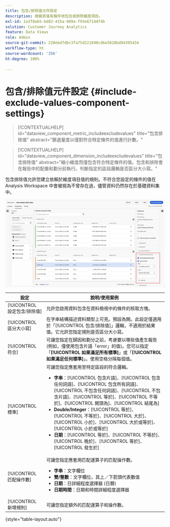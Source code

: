 ```yaml
---
title: 包含/排除值元件設定
description: 根據其值有條件地包含或排除維度項目。
exl-id: 1a3f8ab5-bd82-415a-989a-f93e6714df4b
solution: Customer Journey Analytics
feature: Data Views
role: Admin
source-git-commit: 220ebd7dbc3fa75d221690cd6e5828bd94395434
workflow-type: ht
source-wordcount: '356'
ht-degree: 100%

---
```


# 包含/排除值元件設定 {#include-exclude-values-component-settings}

<!-- markdownlint-disable MD034 -->

>[!CONTEXTUALHELP]
>id="dataview_component_metric_includeexcludevalues"
>title="包含排除值"
>abstract="篩選量度以僅對符合特定條件的值進行計數。"

<!-- markdownlint-enable MD034 -->

<!-- markdownlint-disable MD034 -->

>[!CONTEXTUALHELP]
>id="dataview_component_dimension_includeexcludevalues"
>title="包含排除值"
>abstract="縮小維度而僅包含符合特定條件的值。包含和排除會在報告中的配置和劃分前執行。判斷指定的區段邏輯是否區分大小寫。"

<!-- markdownlint-enable MD034 -->

包含排除值允許您建立依賴於維度項目值的規則。不符合您設定的條件的值在 Analysis Workspace 中會被視為不曾存在過，儘管資料仍然存在於基礎資料集中。

![資料檢視視窗重點顯示「包括排除值」](../assets/include-exclude.png)

| 設定 | 說明/使用案例 |
| --- | --- |
| [!UICONTROL 設定包含/排除值] | 允許您啟用資料包含在資料檢視中的條件的核取方塊。 |
| [!UICONTROL 區分大小寫] | 在字串結構描述資料類型上可見。預設為開。此設定僅適用於「[!UICONTROL 包含/排除值]」邏輯，不適用於結果值。它允許您指定規則是否區分大小寫。 |
| [!UICONTROL 符合] | 可讓您指定在歸因和劃分之前，考慮要以哪些值產生報告 (例如，僅使用包含片語「error」的值)。您可以指定「**[!UICONTROL 如果滿足所有標準]**」或「**[!UICONTROL 如果滿足任何標準]**」。使用空格分隔每個值。 |
| [!UICONTROL 標準] | 可讓您指定應套用至特定區段的符合邏輯。<ul><li>**字串**：[!UICONTROL 包含片語]、[!UICONTROL 包含任何詞語]、[!UICONTROL 包含所有詞語]、[!UICONTROL 不包含任何詞語]、[!UICONTROL 不包含片語]、[!UICONTROL 等於]、[!UICONTROL 不等於]、[!UICONTROL 開頭為]、[!UICONTROL 結尾為]</li><li>**Double/Integer**：[!UICONTROL 等於]、[!UICONTROL 不等於]、[!UICONTROL 大於]、[!UICONTROL 小於]、[!UICONTROL 大於或等於]、[!UICONTROL 小於或等於]</li><li>**日期**：[!UICONTROL 等於]、[!UICONTROL 不等於]、[!UICONTROL 晚於]、[!UICONTROL 等於]、[!UICONTROL 發生於]</li></ul> |
| [!UICONTROL 匹配操作數] | 可讓您指定應套用匹配運算子的匹配操作數。<ul><li>**字串**：文字欄位</li><li>**雙/整數**：文字欄位，其上／下箭頭代表數值</li><li>**日期**：日詳細程度選擇器 (日曆)</li><li>**日期時間**：日期和時間詳細程度選擇器</li></ul> |
| [!UICONTROL 新增規則] | 可讓您指定額外的匹配運算子和操作數。 |

{style="table-layout:auto"}
